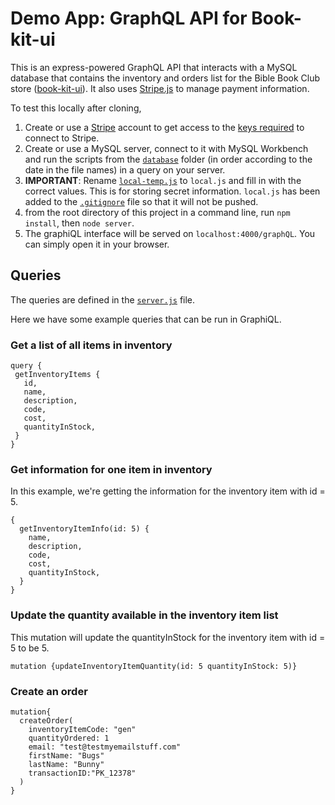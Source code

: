 # Demo App: GraphQL API for Book-kit-ui
This is an express-powered GraphQL API that interacts with a MySQL database that contains the inventory and orders list for the Bible Book Club store ([book-kit-ui](https://github.com/micharine/book-kit-ui)). It also uses [Stripe.js](https://stripe.com/docs/stripe-js) to manage payment information. 

To test this locally after cloning, 
1. Create or use a [Stripe](https://stripe.com/docs/stripe-js) account to get access to the [keys required](https://stripe.com/docs/keys) to connect to Stripe.
1. Create or use a MySQL server, connect to it with MySQL Workbench and run the scripts from the [`database`](https://github.com/micharine/book-kit/tree/stripe/database) folder (in order according to the date in the file names) in a query on your server. 
1. **IMPORTANT**: Rename [`local-temp.js`](https://github.com/micharine/book-kit/blob/stripe/local-temp.js) to `local.js` and fill in with the correct values. This is for storing secret information. `local.js` has been added to the [`.gitignore`](https://github.com/micharine/book-kit/blob/stripe/.gitignore) file so that it will not be pushed.
1. from the root directory of this project in a command line, run `npm install`, then  `node server`. 
1. The graphiQL interface will be served on `localhost:4000/graphQL`. You can simply open it in your browser. 

 ## Queries
 The queries are defined in the [`server.js`](https://github.com/micharine/book-kit/blob/stripe/server.js) file. 
 
 Here we have some example queries that can be run in GraphiQL.
 ### Get a list of all items in inventory
 ```
 query {
  getInventoryItems {
    id,
    name,
    description,
    code,
    cost,
    quantityInStock,
  }
}
```
 ### Get information for one item in inventory
 In this example, we're getting the information for the inventory item with id = 5.
```
{
  getInventoryItemInfo(id: 5) {
    name,
    description,
    code,
    cost,
    quantityInStock,
  }
}
```
### Update the quantity available in the inventory item list
This mutation will update the quantityInStock for the inventory item with id = 5 to be 5.
```
mutation {updateInventoryItemQuantity(id: 5 quantityInStock: 5)}
```
### Create an order

```
mutation{
  createOrder(
    inventoryItemCode: "gen"
    quantityOrdered: 1
    email: "test@testmyemailstuff.com"
    firstName: "Bugs"
    lastName: "Bunny"
    transactionID:"PK_12378"
  )
}
```
